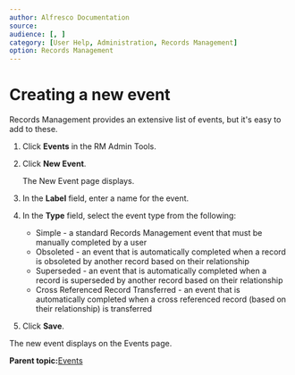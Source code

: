 ```yaml
---
author: Alfresco Documentation
source: 
audience: [, ]
category: [User Help, Administration, Records Management]
option: Records Management
---
```


# Creating a new event

Records Management provides an extensive list of events, but it's easy to add to these.

1.  Click **Events** in the RM Admin Tools.

2.  Click **New Event**.

    The New Event page displays.

3.  In the **Label** field, enter a name for the event.

4.  In the **Type** field, select the event type from the following:

    -   Simple - a standard Records Management event that must be manually completed by a user
    -   Obsoleted - an event that is automatically completed when a record is obsoleted by another record based on their relationship
    -   Superseded - an event that is automatically completed when a record is superseded by another record based on their relationship
    -   Cross Referenced Record Transferred - an event that is automatically completed when a cross referenced record \(based on their relationship\) is transferred
5.  Click **Save**.


The new event displays on the Events page.

**Parent topic:**[Events](../concepts/rm-events-intro.md)

